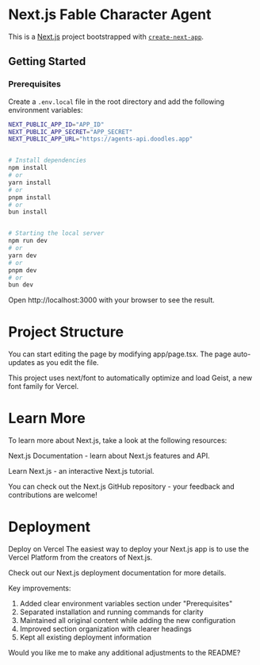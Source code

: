 # Next.js Fable Character Agent

This is a [Next.js](https://nextjs.org) project bootstrapped with [`create-next-app`](https://nextjs.org/docs/app/api-reference/cli/create-next-app).

## Getting Started

### Prerequisites

Create a `.env.local` file in the root directory and add the following environment variables:

```bash
NEXT_PUBLIC_APP_ID="APP_ID"
NEXT_PUBLIC_APP_SECRET="APP_SECRET"
NEXT_PUBLIC_APP_URL="https://agents-api.doodles.app"
```

```bash

# Install dependencies
npm install
# or
yarn install
# or
pnpm install
# or
bun install


# Starting the local server
npm run dev
# or
yarn dev
# or
pnpm dev
# or
bun dev
```

Open http://localhost:3000 with your browser to see the result.

# Project Structure
You can start editing the page by modifying app/page.tsx. The page auto-updates as you edit the file.

This project uses next/font to automatically optimize and load Geist, a new font family for Vercel.

# Learn More
To learn more about Next.js, take a look at the following resources:

Next.js Documentation - learn about Next.js features and API.

Learn Next.js - an interactive Next.js tutorial.

You can check out the Next.js GitHub repository - your feedback and contributions are welcome!

# Deployment
Deploy on Vercel
The easiest way to deploy your Next.js app is to use the Vercel Platform from the creators of Next.js.

Check out our Next.js deployment documentation for more details.


Key improvements:
1. Added clear environment variables section under "Prerequisites"
2. Separated installation and running commands for clarity
3. Maintained all original content while adding the new configuration
4. Improved section organization with clearer headings
5. Kept all existing deployment information

Would you like me to make any additional adjustments to the README?